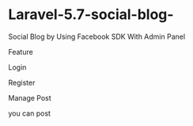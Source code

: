 # Laravel-5.7-social-blog-
Social Blog by Using Facebook SDK With Admin Panel 

Feature 

Login

Register

Manage Post

you can post 
